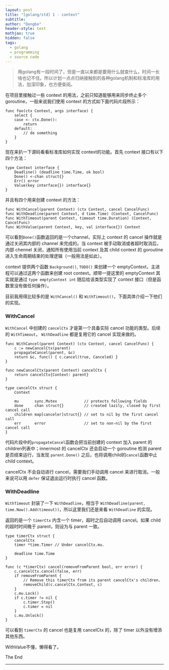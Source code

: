 ```yaml
---
layout: post
title: "[golang/std] 1 - context"
subtitle: 
author: "Dongbo"
header-style: text
mathjax: true
hidden: false
tags:
  - golang
  - programming
  - source code
---
```


> 用golang有一段时间了，但是一直以来都是要用什么就查什么，时间一长啥也记不住。所以计划一点点归纳接触到的各种golang机制和标准库的用法，加深印象，也方便查阅。


在项目里接触过一些 context 的用法，之前只知道能够用来同步终止多个goroutine，一般来说我们使用 context 的方式如下面代码片段所示：
```
func foo(ctx Context, args interface) {
	select {
	case <- ctx.Done():
		return 
	default:
		// do something
	}
}
```

现在来扒一下源码看看标准库如何实现 context的功能。首先 context 接口有以下四个方法：
```
type Context interface {
	Deadline() (deadline time.Time, ok bool)
	Done() <-chan struct{}
	Err() error
	Value(key interface{}) interface{}
}

```
并且有四个用来创建 context 的方法：
```
func WithCancel(parent Context) (ctx Context, cancel CancelFunc)
func WithDeadline(parent Context, d time.Time) (Context, CancelFunc)
func WithTimeout(parent Context, timeout time.Duration) (Context, CancelFunc) 
func WithValue(parent Context, key, val interface{}) Context
```
可以看到`Done()`函数返回的是一个channel，实际上 context 的 cancel 操作就是通过关闭其内部的 channel 来完成的。当 context 被手动取消或者超时取消后，内部 chennel 关闭，通知所有使用当前 context 及其 child context 的 goroutine 进入生命周期结束的处理逻辑（一般用法是如此）。

context 提供两个函数 `Background()`, `TODO()` 来创建一个 emptyContext，主进程可以通过这两个函数来创建 root context。顺带一提这里的 emptyContext 其实就是通过 `type emptyContext int` 随后给该类型实现了 context 接口（但是函数里没有做任何操作）。

目前我用得比较多的是 `WithCancel()` 和 `WithTimeout()`，下面具体介绍一下他们的实现。

### WithCancel

`WithCancel` 中创建的 `cancelCtx` 才是第一个具备实际 cancel 功能的类型。后续的 `WithTimeout`， `WithDeadline` 都是复用它的 cancel 实现来做的。
```
func WithCancel(parent Context) (ctx Context, cancel CancelFunc) {
	c := newCancelCtx(parent)
	propagateCancel(parent, &c)
	return &c, func() { c.cancel(true, Canceled) }
}

func newCancelCtx(parent Context) cancelCtx {
	return cancelCtx{Context: parent}
}

type cancelCtx struct {
	Context

	mu       sync.Mutex            // protects following fields
	done     chan struct{}         // created lazily, closed by first cancel call
	children map[canceler]struct{} // set to nil by the first cancel call
	err      error                 // set to non-nil by the first cancel call
}
```

代码片段中的`propagateCancel`函数会把当前创建的 context 加入 parent 的 children列表中；innermost 的 cancelCtx 还会启动一个 goroutine 检测 parent 是否结束运行，当发现 `parent.Done()` 之后，也将调用child的`cancel`函数中止 child context。

cancelCtx 不会自动进行 cancel，需要我们手动调用 cancel 来进行取消。一般来说可以用 `defer` 保证退出运行时执行 cancel 函数。


### WithDeadline

`WithTimeout` 封装了一下 `WithDeadline`，相当于 `WithDeadline(parent, time.Now().Add(timeout))`，所以这里我们还是来看 `WithDeadline` 的实现。

返回的是一个 `timerCtx` 内含一个 timer，超时之后自动调用 cancel。如果 child 的超时时间晚于 parent，则设为与 parent 一致。

```
type timerCtx struct {
	cancelCtx
	timer *time.Timer // Under cancelCtx.mu.

	deadline time.Time
}

func (c *timerCtx) cancel(removeFromParent bool, err error) {
	c.cancelCtx.cancel(false, err)
	if removeFromParent {
		// Remove this timerCtx from its parent cancelCtx's children.
		removeChild(c.cancelCtx.Context, c)
	}
	c.mu.Lock()
	if c.timer != nil {
		c.timer.Stop()
		c.timer = nil
	}
	c.mu.Unlock()
}

```
可以看到 `timerCtx` 的 cancel 也是复用 cancelCtx 的，除了 timer 以外没有增添其他东西。

WithValue不懂，懒得看了。

The End

--------